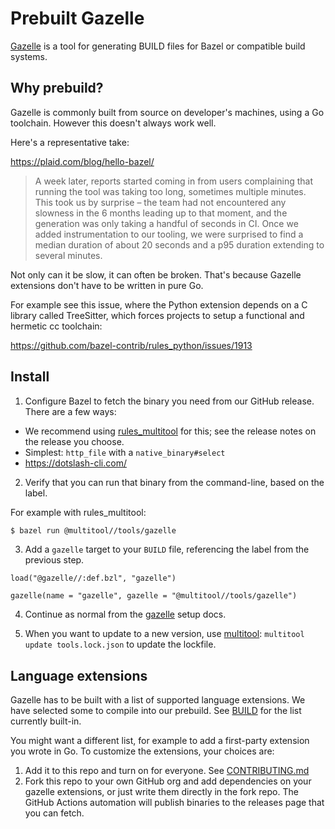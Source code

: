 # Prebuilt Gazelle

[Gazelle](https://github.com/bazelbuild/bazel-gazelle) is a tool for generating BUILD files for Bazel or compatible build systems.

## Why prebuild?

Gazelle is commonly built from source on developer's machines, using a Go toolchain.
However this doesn't always work well.

Here's a representative take:

https://plaid.com/blog/hello-bazel/

> A week later, reports started coming in from users complaining that running the tool was taking too long, sometimes multiple minutes. This took us by surprise – the team had not encountered any slowness in the 6 months leading up to that moment, and the generation was only taking a handful of seconds in CI. Once we added instrumentation to our tooling, we were surprised to find a median duration of about 20 seconds and a p95 duration extending to several minutes.

Not only can it be slow, it can often be broken. That's because Gazelle extensions don't have to be written in pure Go.

For example see this issue, where the Python extension depends on a C library called TreeSitter, which forces projects to setup a functional and hermetic cc toolchain:

https://github.com/bazel-contrib/rules_python/issues/1913

## Install

1. Configure Bazel to fetch the binary you need from our GitHub release. There are a few ways:
  - We recommend using [rules_multitool](https://github.com/theoremlp/rules_multitool) for this; see the release notes on the release you choose.
  - Simplest: `http_file` with a `native_binary#select`
  - https://dotslash-cli.com/

2. Verify that you can run that binary from the command-line, based on the label.

For example with rules_multitool:

```sh
$ bazel run @multitool//tools/gazelle
```

3. Add a `gazelle` target to your `BUILD` file, referencing the label from the previous step.

```starlark
load("@gazelle//:def.bzl", "gazelle")

gazelle(name = "gazelle", gazelle = "@multitool//tools/gazelle")
```

4. Continue as normal from the [gazelle](https://github.com/bazelbuild/bazel-gazelle) setup docs.

5. When you want to update to a new version, use [multitool](https://github.com/theoremlp/multitool): `multitool update tools.lock.json` to update the lockfile.

## Language extensions

Gazelle has to be built with a list of supported language extensions.
We have selected some to compile into our prebuild.
See [BUILD](BUILD) for the list currently built-in.

You might want a different list, for example to add a first-party extension you wrote in Go.
To customize the extensions, your choices are:

1. Add it to this repo and turn on for everyone. See [CONTRIBUTING.md](CONTRIBUTING.md)
2. Fork this repo to your own GitHub org and add dependencies on your gazelle extensions, or just write them directly in the fork repo.
   The GitHub Actions automation will publish binaries to the releases page that you can fetch.
